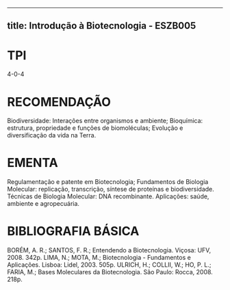 
---
title: Introdução à Biotecnologia - ESZB005 
---

# TPI

4-0-4

# RECOMENDAÇÃO

Biodiversidade: Interações entre organismos e ambiente; Bioquímica: estrutura, propriedade e funções de biomoléculas; Evolução e diversificação da vida na Terra.

# EMENTA

Regulamentação e patente em Biotecnologia; Fundamentos de Biologia Molecular: replicação, transcrição, síntese de proteínas e biodiversidade. Técnicas de Biologia Molecular: DNA recombinante. Aplicações: saúde, ambiente e agropecuária.

# BIBLIOGRAFIA BÁSICA

BORÉM, A. R.; SANTOS, F. R.; Entendendo a Biotecnologia. Viçosa: UFV, 2008. 342p.
LIMA, N.; MOTA, M.; Biotecnologia - Fundamentos e Aplicações. Lisboa: Lidel, 2003. 505p.
ULRICH, H.; COLLII, W.; HO, P. L.; FARIA, M.; Bases Moleculares da Biotecnologia. São Paulo: Rocca, 2008. 218p.
        